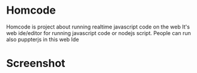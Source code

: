 # Homcode
Homcode is project about running realtime javascript code on the web
It's web ide/editor for running javascript code or nodejs script.
People can run also puppterjs in this web Ide
# Screenshot

